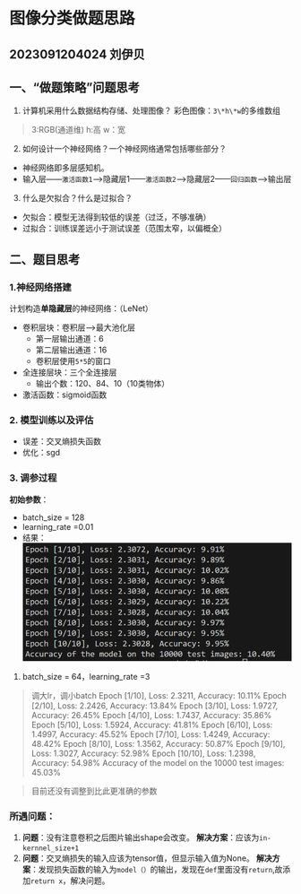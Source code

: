图像分类做题思路
====
2023091204024 刘伊贝
-----


## 一、“做题策略”问题思考
1. 计算机采用什么数据结构存储、处理图像？
彩色图像：`3\*h\*w`的多维数组
>3:RGB(通道维)
>h:高
>w：宽
2. 如何设计一个神经网络？一个神经网络通常包括哪些部分？
- 神经网络即多层感知机。
- 输入层——`激活函数1`——>隐藏层1——`激活函数2`——>隐藏层2——`回归函数`——>输出层
3. 什么是欠拟合？什么是过拟合？
- 欠拟合：模型无法得到较低的误差（过泛，不够准确）
- 过拟合：训练误差远小于测试误差（范围太窄，以偏概全）

## 二、题目思考
### 1.神经网络搭建
计划构造**单隐藏层**的神经网络：（LeNet）
- 卷积层块：卷积层——>最大池化层
    - 第一层输出通道：6
    - 第二层输出通道：16
    - 卷积层使用`5*5`的窗口
- 全连接层块：三个全连接层
    - 输出个数：120、84、10（10类物体）
- 激活函数：sigmoid函数

### 2. 模型训练以及评估
- 误差：交叉熵损失函数
- 优化：sgd

### 3. 调参过程
**初始参数**：
- batch_size = 128
- learning_rate =0.01
- 结果：![第一次训练结果](第一次运行结果，batch=128，ir=0.01.png)

1. batch_size = 64，learning_rate =3
>调大lr，调小batch
Epoch [1/10], Loss: 2.3211, Accuracy: 10.11%
Epoch [2/10], Loss: 2.2426, Accuracy: 13.84%
Epoch [3/10], Loss: 1.9727, Accuracy: 26.45%
Epoch [4/10], Loss: 1.7437, Accuracy: 35.86%
Epoch [5/10], Loss: 1.5924, Accuracy: 41.81%
Epoch [6/10], Loss: 1.4997, Accuracy: 45.52%
Epoch [7/10], Loss: 1.4249, Accuracy: 48.42%
Epoch [8/10], Loss: 1.3562, Accuracy: 50.87%
Epoch [9/10], Loss: 1.3027, Accuracy: 52.98%
Epoch [10/10], Loss: 1.2398, Accuracy: 54.98%
Accuracy of the model on the 10000 test images: 45.03%

>目前还没有调整到比此更准确的参数


### 所遇问题：
1. **问题**：没有注意卷积之后图片输出shape会改变。
**解决方案**：应该为`in-kernnel_size+1`
2. **问题**：交叉熵损失的输入应该为tensor值，但显示输入值为None。
**解决方案**：发现损失函数的输入为`model（）`的输出，发现在`def`里面没有`return`,故添加`return x`，解决问题。




